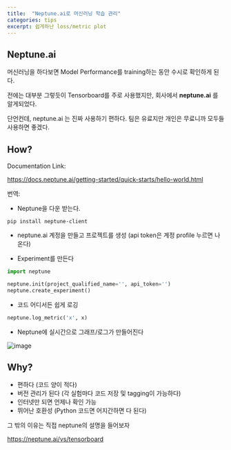 ```yaml
---
title:  "Neptune.ai로 머신러닝 학습 관리"
categories: tips
excerpt: 쉽게하난 loss/metric plot  
---
```

## Neptune.ai
머신러닝을 하다보면 Model Performance를 training하는 동안 수시로 확인하게 된다.

전에는 대부분 그렇듯이 Tensorboard를 주로 사용했지만, 회사에서 **neptune.ai** 를 알게되었다.

단언컨데, neptune.ai 는 진짜 사용하기 편하다. 팀은 유료지만 개인은 무료니까 모두들 사용하면 좋겠다.

## How?
Documentation Link:

<https://docs.neptune.ai/getting-started/quick-starts/hello-world.html>

번역:

- Neptune을 다운 받는다.

```
pip install neptune-client
```

- neptune.ai 계정을 만들고 프로젝트를 생성
(api token은 계정 profile 누르면 나온다)

- Experiment를 만든다

```python
import neptune

neptune.init(project_qualified_name='', api_token='') 
neptune.create_experiment()
```

- 코드 어디서든 쉽게 로깅

```python
neptune.log_metric('x', x)
```
- Neptune에 실시간으로 그래프/로그가 만들어진다

![image](https://i2.wp.com/neptune.ai/wp-content/uploads/Home_hero-dashboard-image.png?fit=1292%2C813&ssl=1)

## Why?
- 편하다 (코드 양이 적다)
- 버전 관리가 된다 (각 실험마다 코드 저장 및 tagging이 가능하다)
- 인터넷만 되면 언제나 확인 가능
- 뛰어난 호환성 (Python 코드면 어지간하면 다 된다)

그 밖의 이유는 직접 
neptune의 설명을 들어보자 

<https://neptune.ai/vs/tensorboard>
